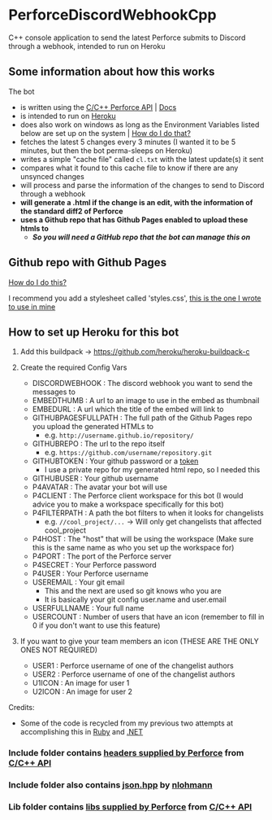 # PerforceDiscordWebhookCpp
C++ console application to send the latest Perforce submits to Discord through a webhook, intended to run on Heroku

## Some information about how this works
The bot
- is written using the [C/C++ Perforce API](https://www.perforce.com/downloads/helix-core-c/c-api) | [Docs](https://www.perforce.com/manuals/p4api/Content/P4API/Home-p4api.html)
- is intended to run on [Heroku](https://www.heroku.com/)
- does also work on windows as long as the Environment Variables listed below are set up on the system | [How do I do that?](http://www.dowdandassociates.com/blog/content/howto-set-an-environment-variable-in-windows/)
- fetches the latest 5 changes every 3 minutes (I wanted it to be 5 minutes, but then the bot perma-sleeps on Heroku)
- writes a simple "cache file" called `cl.txt` with the latest update(s) it sent
- compares what it found to this cache file to know if there are any unsynced changes
- will process and parse the information of the changes to send to Discord through a webhook
- **will generate a .html if the change is an edit, with the information of the standard diff2 of Perforce**
- **uses a Github repo that has Github Pages enabled to upload these htmls to**
  - **_So you will need a GitHub repo that the bot can manage this on_**

## Github repo with Github Pages
[How do I do this?](https://pages.github.com/)

I recommend you add a stylesheet called 'styles.css', [this is the one I wrote to use in mine](PerforceDiscordWebhookCpp/Diffs/styles.css)

## How to set up Heroku for this bot
1. Add this buildpack -> https://github.com/heroku/heroku-buildpack-c
2. Create the required Config Vars
    - DISCORDWEBHOOK : The discord webhook you want to send the messages to
    - EMBEDTHUMB : A url to an image to use in the embed as thumbnail
    - EMBEDURL : A url which the title of the embed will link to
    - GITHUBPAGESFULLPATH : The full path of the Github Pages repo you upload the generated HTMLs to
      - e.g. `http://username.github.io/repository/`
    - GITHUBREPO : The url to the repo itself
      - e.g. `https://github.com/username/repository.git`
    - GITHUBTOKEN : Your github password or a [token](https://github.com/settings/tokens)
      - I use a private repo for my generated html repo, so I needed this
    - GITHUBUSER : Your github username
    - P4AVATAR : The avatar your bot will use
    - P4CLIENT : The Perforce client workspace for this bot (I would advice you to make a workspace specifically for this bot)
    - P4FILTERPATH : A path the bot filters to when it looks for changelists
      - e.g. `//cool_project/...` -> Will only get changelists that affected cool_project
    - P4HOST : The "host" that will be using the workspace (Make sure this is the same name as who you set up the workspace for)
    - P4PORT : The port of the Perforce server
    - P4SECRET : Your Perforce password
    - P4USER : Your Perforce username
    - USEREMAIL : Your git email
      - This and the next are used so git knows who you are
      - It is basically your git config user.name and user.email
    - USERFULLNAME : Your full name
	- USERCOUNT : Number of users that have an icon (remember to fill in 0 if you don't want to use this feature)

3. If you want to give your team members an icon (THESE ARE THE ONLY ONES NOT REQUIRED)
    - USER1 : Perforce username of one of the changelist authors
	- USER2 : Perforce username of one of the changelist authors
    - U1ICON : An image for user 1
	- U2ICON : An image for user 2

Credits:
- Some of the code is recycled from my previous two attempts at accomplishing this in [Ruby](https://github.com/Kuuyo/PerforceDiscordWebhook) and [.NET](https://github.com/Kuuyo/PerforceDiscordWebhookNET)
### Include folder contains [headers supplied by Perforce](PerforceDiscordWebhookCpp/include/p4) from [C/C++ API](https://www.perforce.com/downloads/helix-core-c/c-api)
### Include folder also contains [json.hpp](PerforceDiscordWebhookCpp/include/json.hpp) by [nlohmann](https://github.com/nlohmann/)
### Lib folder contains [libs supplied by Perforce](PerforceDiscordWebhookCpp/lib) from [C/C++ API](https://www.perforce.com/downloads/helix-core-c/c-api)
